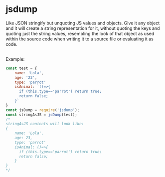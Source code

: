 # jsdump
Like JSON stringify but unquoting JS values and objects.
Give it any object and it will create a string representation for it, without quoting the keys and quoting just the string values, resembling the look of that object as used within the source code when writing it to a source file or evaluating it as code.<br/><br/>

Example:<br/>

```js
const test = {
    name: 'Lola',
    age: '23',
    type: 'parrot'
    isAnimal: `()=>{
      if (this.type=='parrot') return true;
      return false;
    }`
}
const jsDump = require('jsdump');
const stringAsJS = jsDump(test);
/*
stringAsJS contents will look like:
{
    name: 'Lola',
    age: 23,
    type: 'parrot'
    isAnimal: ()=>{
      if (this.type=='parrot') return true;
      return false;
    }
}
*/
```